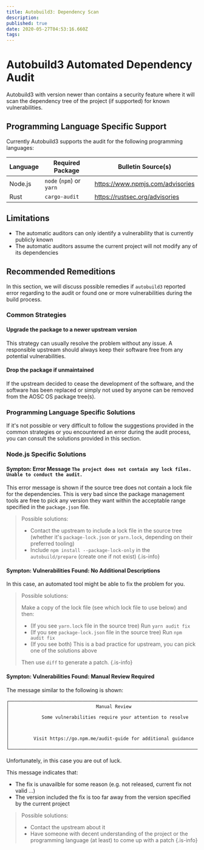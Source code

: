 ```yaml
---
title: Autobuild3: Dependency Scan
description: 
published: true
date: 2020-05-27T04:53:16.660Z
tags: 
---
```


# Autobuild3 Automated Dependency Audit

Autobuild3 with version newer than <undefined> contains a security feature where it will scan the dependency tree of the project (if supported) for known vulnerabilities.

## Programming Language Specific Support

Currently Autobuild3 supports the audit for the following programming languages:

| Language | Required Package         | Bulletin Source(s)               |
|----------|--------------------------|----------------------------------|
| Node.js  | `node` (`npm`) or `yarn` | https://www.npmjs.com/advisories |
| Rust     | `cargo-audit`            | https://rustsec.org/advisories   |

## Limitations

- The automatic auditors can only identify a vulnerability that is currently publicly known
- The automatic auditors assume the current project will not modify any of its dependencies

## Recommended Remeditions

In this section, we will discuss possible remedies if `autobuild3` reported error regarding to the audit or found one or more vulnerabilities during the build process.

### Common Strategies

#### Upgrade the package to a newer upstream version

This strategy can usually resolve the problem without any issue. A responsible upstream should always keep their software free from any potential vulnerabilities.

#### Drop the package if unmaintained

If the upstream decided to cease the development of the software, and the software has been replaced or simply not used by anyone can be removed from the AOSC OS package tree(s).

### Programming Language Specific Solutions

If it's not possible or very difficult to follow the suggestions provided in the common strategies or you encountered an error during the audit process, you can consult the solutions provided in this section.

### Node.js Specific Solutions

#### Sympton: Error Message `The project does not contain any lock files. Unable to conduct the audit.`

This error message is shown if the source tree does not contain a lock file for the dependencies. This is very bad since the package management tools are free to pick any version they want within the acceptable range specified in the `package.json` file.

>Possible solutions:
>
>- Contact the upstream to include a lock file in the source tree (whether it's `package-lock.json` or `yarn.lock`, depending on their preferred tooling)
>- Include `npm install --package-lock-only` in the `autobuild/prepare` (create one if not exist)
{.is-info}

#### Sympton: Vulnerabilities Found: No Additional Descriptions

In this case, an automated tool might be able to fix the problem for you.

>Possible solutions:
>
>Make a copy of the lock file (see which lock file to use below) and then:
>
>- (If you see `yarn.lock` file in the source tree) Run `yarn audit fix`
>- (If you see `package-lock.json` file in the source tree) Run `npm audit fix`
>- (If you see both) This is a bad practice for upstream, you can pick one of the solutions above
>
>Then use `diff` to generate a patch.
{.is-info}

#### Sympton: Vulnerabilities Found: Manual Review Required

The message similar to the following is shown:

```
┌──────────────────────────────────────────────────────────────────────────────┐                                                                                             
│                                Manual Review                                 │                                                                                             
│            Some vulnerabilities require your attention to resolve            │
│                                                                              │                                                                                             
│         Visit https://go.npm.me/audit-guide for additional guidance          │      
└──────────────────────────────────────────────────────────────────────────────┘                                                                                 
```

Unfortunately, in this case you are out of luck.

This message indicates that:
- The fix is unavailble for some reason (e.g. not released, current fix not valid ...)
- The version included the fix is too far away from the version specified by the current project

>Possible solutions:
>- Contact the upstream about it
>- Have someone with decent understanding of the project or the programming language (at least) to come up with a patch
{.is-info}
